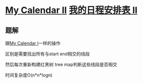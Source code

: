 # [My Calendar II](https://leetcode.com/problems/my-calendar-ii) [我的日程安排表 II](https://leetcode-cn.com/problems/my-calendar-ii/)

## 题解
跟[My Calendar I](https://leetcode.com/problems/my-calendar-i)一样的操作

区别是需要找出所有与start end相交的线段

然后每次重新构建红黑树 tree map判断这些线段是否相交

时间复杂度O(n\*n\*logn)
